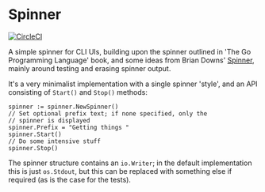 # Spinner
[![CircleCI](https://circleci.com/gh/chriswalker/spinner/tree/master.svg?style=svg)](https://circleci.com/gh/chriswalker/spinner/tree/master)

A simple spinner for CLI UIs, building upon the spinner outlined in 'The Go Programming Language' book, and some ideas from Brian Downs' [Spinner](http://github.com/briandowns/spinner), mainly around testing and erasing spinner output.

It's a very minimalist implementation with a single spinner 'style', and an API consisting of `Start()` and `Stop()` methods:


```golang
spinner := spinner.NewSpinner()
// Set optional prefix text; if none specified, only the
// spinner is displayed
spinner.Prefix = "Getting things "
spinner.Start()
// Do some intensive stuff
spinner.Stop()
```

The spinner structure contains an `io.Writer`; in the default implementation this is just `os.Stdout`, but this can be replaced with something else if required (as is the case for the tests).
